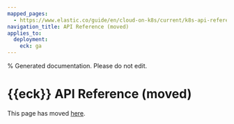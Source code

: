 ```yaml
---
mapped_pages:
  - https://www.elastic.co/guide/en/cloud-on-k8s/current/k8s-api-reference.html
navigation_title: API Reference (moved)
applies_to:
  deployment:
    eck: ga
---
```

% Generated documentation. Please do not edit.

# {{eck}} API Reference (moved)

This page has moved [here](./api-reference/index.md).